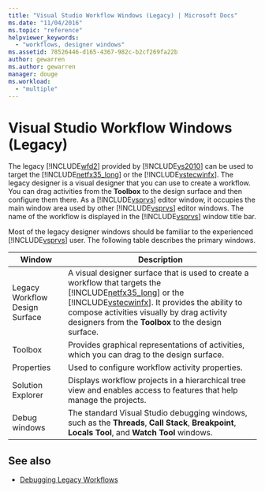```yaml
---
title: "Visual Studio Workflow Windows (Legacy) | Microsoft Docs"
ms.date: "11/04/2016"
ms.topic: "reference"
helpviewer_keywords: 
  - "workflows, designer windows"
ms.assetid: 78526446-d165-4367-982c-b2cf269fa22b
author: gewarren
ms.author: gewarren
manager: douge
ms.workload: 
  - "multiple"
---
```

# Visual Studio Workflow Windows (Legacy)
The legacy [!INCLUDE[wfd2](../workflow-designer/includes/wfd2_md.md)] provided by [!INCLUDE[vs2010](../misc/includes/vs2010_md.md)] can be used to target the [!INCLUDE[netfx35_long](../workflow-designer/includes/netfx35_long_md.md)] or the [!INCLUDE[vstecwinfx](../workflow-designer/includes/vstecwinfx_md.md)]. The legacy designer is a visual designer that you can use to create a workflow. You can drag activities from the **Toolbox** to the design surface and then configure them there. As a [!INCLUDE[vsprvs](../code-quality/includes/vsprvs_md.md)] editor window, it occupies the main window area used by other [!INCLUDE[vsprvs](../code-quality/includes/vsprvs_md.md)] editor windows. The name of the workflow is displayed in the [!INCLUDE[vsprvs](../code-quality/includes/vsprvs_md.md)] window title bar.

 Most of the legacy designer windows should be familiar to the experienced [!INCLUDE[vsprvs](../code-quality/includes/vsprvs_md.md)] user. The following table describes the primary windows.

|Window|Description|
|------------|-----------------|
|Legacy Workflow Design Surface|A visual designer surface that is used to create a workflow that targets the [!INCLUDE[netfx35_long](../workflow-designer/includes/netfx35_long_md.md)] or the [!INCLUDE[vstecwinfx](../workflow-designer/includes/vstecwinfx_md.md)]. It provides the ability to compose activities visually by drag activity designers from the **Toolbox** to the design surface.|
|Toolbox|Provides graphical representations of activities, which you can drag to the design surface.|
|Properties|Used to configure workflow activity properties.|
|Solution Explorer|Displays workflow projects in a hierarchical tree view and enables access to features that help manage the projects.|
|Debug windows|The standard Visual Studio debugging windows, such as the **Threads**, **Call Stack**, **Breakpoint**, **Locals Tool**, and **Watch Tool** windows.|

## See also

- [Debugging Legacy Workflows](../workflow-designer/debugging-legacy-workflows.md)